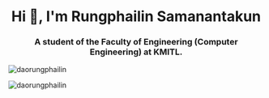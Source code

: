 <!--
**DaoRungphailin/DaoRungphailin** is a ✨ _special_ ✨ repository because its `README.md` (this file) appears on your GitHub profile.
Here are some ideas to get you started:
- 🔭 I’m currently working on ...
- 🌱 I’m currently learning ...
- 👯 I’m looking to collaborate on ...
- 🤔 I’m looking for help with ...
- 💬 Ask me about ...
- 📫 How to reach me: ...
- 😄 Pronouns: ...
- ⚡ Fun fact: ...
-->

<h1 align="center">Hi 👋, I'm Rungphailin Samanantakun</h1>
<h3 align="center">A student of the Faculty of Engineering (Computer Engineering) at KMITL.</h3>

<p align="left">
</p><p align="left">
</p>

<!--GitHub Stats Card-->
<p>&nbsp;<img align="left" src="https://github-readme-stats.vercel.app/api?username=daorungphailin&show_icons=true&locale=en&theme=radical" alt="daorungphailin" /></

<!--Top Languages Card-->
<p><img align="left" src="https://github-readme-stats.vercel.app/api/top-langs?username=daorungphailin&show_icons=true&locale=en&layout=compact&theme=radical" alt="daorungphailin" /></p>
